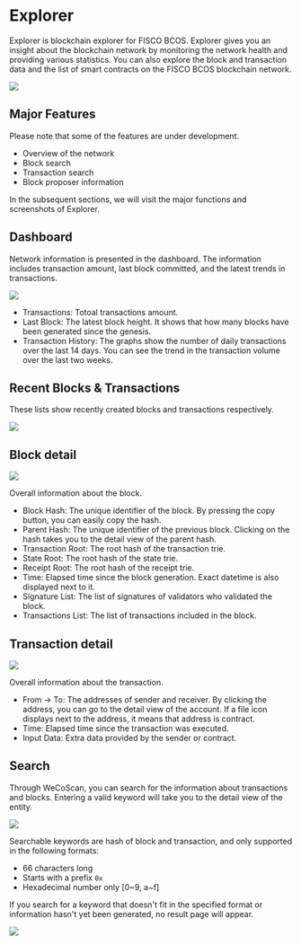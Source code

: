 # Explorer

Explorer is blockchain explorer for FISCO BCOS. Explorer gives you an insight about the blockchain network by monitoring the network health and providing various statistics. You can also explore the block and transaction data and the list of smart contracts on the FISCO BCOS blockchain network.

![](../_static/develop/WeCoScan-main.png)

## Major Features

Please note that some of the features are under development.

* Overview of the network
* Block search
* Transaction search
* Block proposer information

In the subsequent sections, we will visit the major functions and screenshots of Explorer.

## Dashboard

Network information is presented in the dashboard. The information includes transaction amount, last block committed, and the latest trends in transactions.

![](../_static/develop/wecoscan-dashboard.png)

* Transactions: Totoal transactions amount.
* Last Block: The latest block height. It shows that how many blocks have been generated since the genesis.
* Transaction History: The graphs show the number of daily transactions over the last 14 days. You can see the trend in the transaction volume over the last two weeks.

## Recent Blocks & Transactions

These lists show recently created blocks and transactions respectively.

![](../_static/develop/wecoscan-recent.png)

## Block detail

![](../_static/develop/wecoscan-block.png)

Overall information about the block.

* Block Hash: The unique identifier of the block. By pressing the copy button, you can easily copy the hash.
* Parent Hash: The unique identifier of the previous block. Clicking on the hash takes you to the detail view of the parent hash.
* Transaction Root: The root hash of the transaction trie.
* State Root: The root hash of the state trie.
* Receipt Root: The root hash of the receipt trie.
* Time: Elapsed time since the block generation. Exact datetime is also displayed next to it.
* Signature List: The list of signatures of validators who validated the block.
* Transactions List: The list of transactions included in the block.

## Transaction detail

![](../_static/develop/wecoscan-tx.png)

Overall information about the transaction.

* From -&gt; To: The addresses of sender and receiver. By clicking the address, you can go to the detail view of the account. If a file icon displays next to the address, it means that address is contract.
* Time: Elapsed time since the transaction was executed.
* Input Data: Extra data provided by the sender or contract.

## Search

Through WeCoScan, you can search for the information about transactions and blocks. Entering a valid keyword will take you to the detail view of the entity.

![](../_static/develop/wecoscan-search.png)

Searchable keywords are hash of block and transaction, and only supported in the following formats:

* 66 characters long
* Starts with a prefix `0x`
* Hexadecimal number only [0~9, a~f]

If you search for a keyword that doesn't fit in the specified format or information hasn't yet been generated, no result page will appear.

![](../_static/develop/wecoscan-search-error.png)
